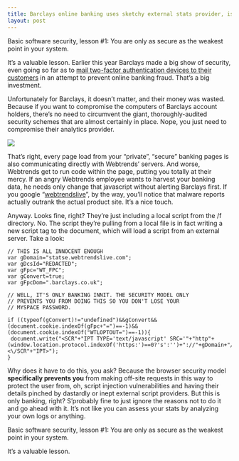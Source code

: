 ```yaml
---
title: Barclays online banking uses sketchy external stats provider, is only as secure as a sketchy external stats provider.
layout: post
---  
```


<p>Basic software security, lesson #1: You are only as secure as the weakest point in your system.</p>

<p>It&#8217;s a valuable lesson. Earlier this year Barclays made a big show of security, even going so far as to <a href="http://www.barclays.co.uk/pinsentry/">mail two-factor authentication devices to their customers</a> in an attempt to prevent online banking fraud. That&#8217;s a big investment.</p>

<p>Unfortunately for Barclays, it doesn&#8217;t matter, and their money was wasted. Because if you want to compromise the computers of Barclays account holders, there&#8217;s no need to circumvent the giant, thoroughly-audited security schemes that are almost certainly in place. Nope, you just need to compromise their analytics provider.</p>

<img src="http://img.skitch.com/20080828-txecf7ttm1myj9qf2qbssx2kum.jpg"/><p>That&#8217;s right, every page load from your &#8220;private&#8221;, &#8220;secure&#8221; banking pages is also communicating directly with Webtrends&#8217; servers. And worse, Webtrends get to run code within the page, putting you totally at their mercy. If an angry Webtrends employee wants to harvest your banking data, he needs only change that javascript without alerting Barclays first. If you google &#8220;<a href="http://www.google.co.uk/search?q=webtrendslive">webtrendslive</a>&#8221;, by the way, you&#8217;ll notice that malware reports actually outrank the actual product site. It&#8217;s a nice touch.</p>

<p>Anyway. Looks fine, right? They&#8217;re just including a local script from the /f directory. No. The script they&#8217;re pulling from a local file is in fact writing a new script tag to the document, which will load a script from an external server. Take a look:</p>

<pre class="javascript"><code>// THIS IS ALL INNOCENT ENOUGH
var gDomain="statse.webtrendslive.com";
var gDcsId="REDACTED";
var gFpc="WT_FPC";
var gConvert=true;
var gFpcDom=".barclays.co.uk";

// WELL, IT'S ONLY BANKING INNIT. THE SECURITY MODEL ONLY
// PREVENTS YOU FROM DOING THIS SO YOU DON'T LOSE YOUR
// MYSPACE PASSWORD.

if ((typeof(gConvert)!="undefined")&amp;&amp;gConvert&amp;&amp;(document.cookie.indexOf(gFpc+"=")==-1)&amp;&amp;(document.cookie.indexOf("WTLOPTOUT=")==-1)){
 document.write("&lt;SCR"+"IPT TYPE='text/javascript' SRC='"+"http"+(window.location.protocol.indexOf('https:')==0?'s':'')+"://"+gDomain+"/"+gDcsId+"/wtid.js"+"'&gt;&lt;\/SCR"+"IPT&gt;");
}</code></pre>

<p>Why does it have to do this, you ask? Because the browser security model <strong>specifically prevents you</strong> from making off-site requests in this way to protect the user from, oh, script injection vulnerabilities and having their details pinched by dastardly or inept external script providers. But this is only banking, right? S&#8217;probably fine to just ignore the reasons not to do it and go ahead with it. It&#8217;s not like you can assess your stats by analyzing your own logs or anything.</p>

<p>Basic software security, lesson #1: You are only as secure as the weakest point in your system.</p>

<p>It&#8217;s a valuable lesson.</p>
